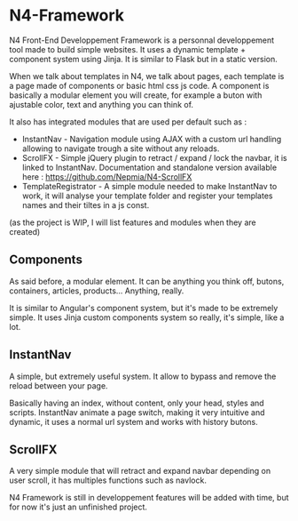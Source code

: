 # N4-Framework
 
 N4 Front-End Developpement Framework is a personnal developpement tool made to build simple websites. It uses a dynamic template + component system using Jinja. It is similar to Flask but in a static version.  

 When we talk about templates in N4, we talk about pages, each template is a page made of components or basic html css js code. A component is basically a modular element you will create, for example a buton with ajustable color, text and anything you can think of.  
 
 It also has integrated modules that are used per default such as :

 * InstantNav - Navigation module using AJAX with a custom url handling allowing to navigate trough a site without any reloads.
 * ScrollFX - Simple jQuery plugin to retract / expand / lock the navbar, it is linked to InstantNav. Documentation and standalone version available here :  https://github.com/Nepmia/N4-ScrollFX
 * TemplateRegistrator - A simple module needed to make InstantNav to work, it will analyse your template folder and register your templates names and their tiltes in a js const.

(as the project is WIP, I will list features and modules when they are created)
 
 ## Components
 
As said before,  a modular element. It can be anything you think off, butons, containers, articles, products... Anything, really. 
 
 It is similar to Angular's component system, but it's made to be extremely simple. It uses Jinja custom components system so really, it's simple, like a lot.

## InstantNav

A simple, but extremely useful system. It allow to bypass and remove the reload between your page.

Basically having an index, without content, only your head, styles and scripts. InstantNav animate a page switch, making it very intuitive and dynamic, it uses a normal url system and works with history butons.

## ScrollFX 

A very simple module that will retract and expand navbar depending on user scroll, it has multiples functions such as navlock.



N4 Framework is still in developpement features will be added with time, but for now it's just an unfinished project. 
